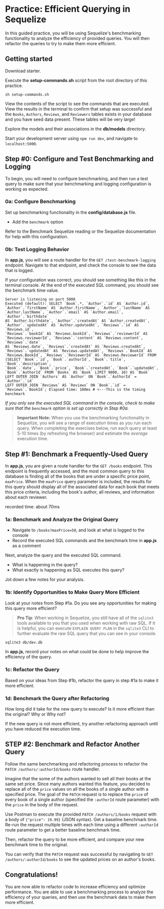 # Practice: Efficient Querying in Sequelize

In this guided practice, you will be using Sequelize's benchmarking functionality
to analyze the efficiency of provided queries. You will then refactor the queries to
try to make them more efficient.

## Getting started

Download starter. 

Execute the __setup-commands.sh__ script from the root directory of this
practice. 

```shell
sh setup-commands.sh
```

View the contents of the script to see the commands that are executed. View the
results in the terminal to confirm that setup was successful and the `Books`,
`Authors`, `Reviews`, and `Reviewers` tables exists in your database and you
have seed data present. These tables will be very large!

Explore the models and their associations in the __db/models__ directory.

Start your development server using `npm run dev`, and navigate to
`localhost:5000`.

## Step #0: Configure and Test Benchmarking and Logging

To begin, you will need to configure benchmarking, and then run a test query to
make sure that your benchmarking and logging configuration is working as
expected.

### 0a: Configure Benchmarking

Set up benchmarking functionality in the __config/database.js__ file.

- Add the `benchmark` option

Refer to the Benchmark Sequelize reading or the Sequelize documentation for help
with this configuration.

### 0b: Test Logging Behavior

In __app.js__, you will see a route handler for the
`GET /test-benchmark-logging` endpoint. Navigate to that endpoint, and check
the console to see the data that is logged.

If your configuration was correct, you should see something like this in the
terminal console. At the end of the executed SQL command, you should see the
benchmark time value.

```shell
Server is listening on port 5000
Executed (default): SELECT `Book`.*, `Author`.`id` AS `Author.id`,
`Author`.`firstName` AS `Author.firstName`, `Author`.`lastName` AS
`Author.lastName`, `Author`.`email` AS `Author.email`, `Author`.`birthdate`
AS `Author.birthdate`, `Author`.`createdAt` AS `Author.createdAt`,
`Author`.`updatedAt` AS `Author.updatedAt`, `Reviews`.`id` AS `Reviews.id`,
`Reviews`.`bookId` AS `Reviews.bookId`, `Reviews`.`reviewerId` AS
`Reviews.reviewerId`, `Reviews`.`content` AS `Reviews.content`, `Reviews`.`date`
AS `Reviews.date`, `Reviews`.`createdAt` AS `Reviews.createdAt`,
`Reviews`.`updatedAt` AS `Reviews.updatedAt`, `Reviews`.`BookId` AS
`Reviews.BookId`, `Reviews`.`ReviewerId` AS `Reviews.ReviewerId` FROM
(SELECT `Book`.`id`, `Book`.`authorId`, `Book`.`title`, `Book`.`description`,
`Book`.`date`, `Book`.`price`, `Book`.`createdAt`, `Book`.`updatedAt`,
`Book`.`AuthorId` FROM `Books` AS `Book` LIMIT 9000, 10) AS `Book`
LEFT OUTER JOIN `Authors` AS `Author` ON `Book`.`AuthorId` = `Author`.`id`
LEFT OUTER JOIN `Reviews` AS `Reviews` ON `Book`.`id` =
`Reviews`.`BookId`; Elapsed time: 100ms # <---This is the timing benchmark
```

_If you only see the executed SQL command in the console, check to make sure
that the `benchmark` option is set up correctly in Step #0a._

> __Important Note:__ When you use the benchmarking functionality in Sequelize,
> you will see a range of execution times as you run each query. When completing
> the exercises below, run each query at least 5-10 times (by refreshing the
> browser) and estimate the _average_ execution time.

## Step #1: Benchmark a Frequently-Used Query

In __app.js__, you are given a route handler for the `GET /books` endpoint. This
endpoint is frequently accessed, and the most common query to this database is
finding all of the books that are under a specific price point, `maxPrice`. When
the `maxPrice` query parameter is included, the results for this query should
display all of the associated data for each book that meets this price criteria,
including the book's author, all reviews, and information about each reviewer.

recorded time: about 70ms

### 1a: Benchmark and Analyze the Original Query

- Navigate to `/books?maxPrice=50`, and look at what is logged to the console
- Record the executed SQL commands and the benchmark time in __app.js__ as a
  comment

Next, analyze the query and the executed SQL command.

- What is happening in the query?
- What exactly is happening as SQL executes this query?

Jot down a few notes for your analysis.

### 1b: Identify Opportunities to Make Query More Efficient

Look at your notes from Step #1a. Do you see any opportunities for making this
query more efficient?

> **Pro Tip**: When working in Sequelize, you still have all of the `sqlite3`
> tools available to you that you used when working with raw SQL. If it is
> helpful, you can execute `EXPLAIN QUERY PLAN` in the `sqlite3` CLI to
> further evaluate the raw SQL query that you can see in your console.

```bash
sqlite3 db/dev.db
```

In __app.js__, record your notes on what could be done to help improve the
efficiency of the query.

### 1c: Refactor the Query

Based on your ideas from Step #1b, refactor the query in step #1a to make it
more efficient.

### 1d: Benchmark the Query after Refactoring

How long did it take for the new query to execute? Is it more efficient than the
original? Why or Why not?

If the new query is not more efficient, try another refactoring approach until
you have reduced the execution time.

## STEP #2: Benchmark and Refactor Another Query

Follow the same benchmarking and refactoring process to refactor the
`PATCH /authors/:authorId/books` route handler.

Imagine that the some of the authors wanted to sell all their books at the same
set price. Since many authors wanted this feature, you decided to replace all of
the `price` values on all the books of a single author with a specified price.
The goal of the `PATCH` request is to replace the `price` of every book of a
single author (specified the `:authorId` route parameter) with the `price` in
the body of the request.

Use Postman to execute the provided `PATCH /authors/1/books` request with a body
of `{"price": 19.99}` (JSON syntax). Get a baseline benchmark time. Re-run the
request multiple times with each time using a different `:authorId` route
parameter to get a better baseline benchmark time.

Then, refactor the query to be more efficient, and compare your new benchmark
time to the original.

You can verify that the `PATCH` request was successful by navigating to
`GET /authors/:authorId/books` to see the updated prices on an author's books.

## Congratulations!

You are now able to refactor code to increase efficiency and optimize
performance. You are able to use a benchmarking process to analyze the
efficiency of your queries, and then use the benchmark data to make them more
efficient.